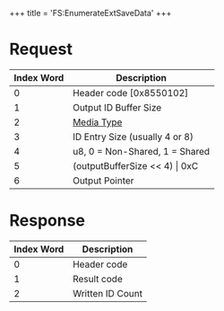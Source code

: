 +++
title = 'FS:EnumerateExtSaveData'
+++

# Request

| Index Word | Description                                            |
|------------|--------------------------------------------------------|
| 0          | Header code \[0x8550102\]                              |
| 1          | Output ID Buffer Size                                  |
| 2          | [Media Type](Filesystem_services#MediaType "wikilink") |
| 3          | ID Entry Size (usually 4 or 8)                         |
| 4          | u8, 0 = Non-Shared, 1 = Shared                         |
| 5          | (outputBufferSize \<\< 4) \| 0xC                       |
| 6          | Output Pointer                                         |

# Response

| Index Word | Description      |
|------------|------------------|
| 0          | Header code      |
| 1          | Result code      |
| 2          | Written ID Count |

